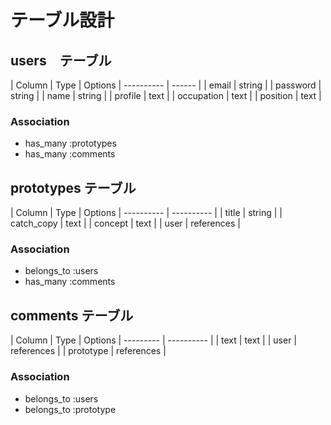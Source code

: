 # テーブル設計

## users　テーブル

| Column     | Type   | Options
| ---------- | ------ | 
| email      | string |
| password   | string |
| name       | string |
| profile    | text   |
| occupation | text   |
| position   | text   |

### Association

- has_many :prototypes
- has_many :comments

## prototypes テーブル

| Column     | Type       | Options
| ---------- | ---------- |
| title      | string     |
| catch_copy | text       | 
| concept    | text       |
| user       | references |

### Association

- belongs_to :users
- has_many :comments

## comments テーブル

| Column    | Type       | Options
| --------- | ---------- |
| text      | text       |
| user      | references |
| prototype | references |

### Association

- belongs_to :users
- belongs_to :prototype
